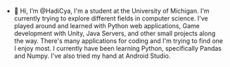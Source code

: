 - 👋 Hi, I’m @HadiCya, I'm a student at the University of Michigan. I'm currently trying to explore different fields in computer science. I've played around and learned with Python web applications, Game development with Unity, Java Servers, and other small projects along the way. There's many applications for coding and I'm trying to find one I enjoy most. I currently have been learning Python, specifically Pandas and Numpy. I've also tried my hand at Android Studio.
<!---
HadiChaaban/HadiChaaban is a ✨ special ✨ repository because its `README.md` (this file) appears on your GitHub profile.
You can click the Preview link to take a look at your changes.
--->
